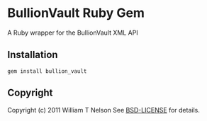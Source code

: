 BullionVault Ruby Gem
====================
A Ruby wrapper for the BullionVault XML API

Installation
------------
    gem install bullion_vault

Copyright
---------
Copyright (c) 2011 William T Nelson
See [BSD-LICENSE](https://github.com/wtn/bullion_vault/blob/master/BSD-LICENSE) for details.
